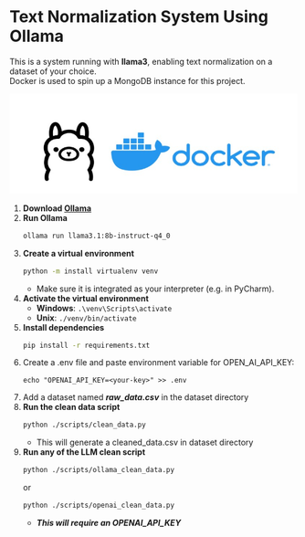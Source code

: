 # Text Normalization System Using Ollama

This is a system running with **llama3**, enabling text normalization on a dataset of your choice.  
Docker is used to spin up a MongoDB instance for this project.

<img src='images/ollamadocker.jpg' alt='Penguins' width="800">

1. **Download [Ollama](https://ollama.com/)**  
2. **Run Ollama**  
   ```bash
   ollama run llama3.1:8b-instruct-q4_0
   ```
3. **Create a virtual environment**  
   ```bash
   python -m install virtualenv venv
   ```
   - Make sure it is integrated as your interpreter (e.g. in PyCharm).
4. **Activate the virtual environment**  
   - **Windows**: `.\venv\Scripts\activate`  
   - **Unix**: `./venv/bin/activate`
5. **Install dependencies**  
   ```bash
   pip install -r requirements.txt
   ```
6. Create a .env file and paste environment variable for OPEN_AI_API_KEY:
    ```
    echo "OPENAI_API_KEY=<your-key>" >> .env
    ```
7. Add a dataset named ***raw_data.csv*** in the dataset directory
6. **Run the clean data script**
    ```bash
    python ./scripts/clean_data.py
    ```
   - This will generate a cleaned_data.csv in dataset directory
7. **Run any of the LLM clean script**  
    ```bash
    python ./scripts/ollama_clean_data.py
    ```
   or
    ```bash
    python ./scripts/openai_clean_data.py
    ```
   - ***This will require an OPENAI_API_KEY***